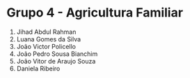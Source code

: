 # Grupo 4 - Agricultura Familiar

1. Jihad Abdul Rahman
1. Luana Gomes da Silva
1. João Victor Policello
1. João Pedro Sousa Bianchim
1. João Vitor de Araujo Souza
1. Daniela Ribeiro
